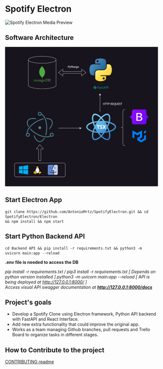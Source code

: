 # Spotify Electron

![Spotify Electron Media Preview](https://raw.githubusercontent.com/AntonioMrtz/SpotifyElectron/master/assets/images/SpotifyElectron_MediaPreview.png)

## Software Architecture

![Spotify_Electron_Software_Diagram](assets/images/Spotify_Electron_Software_Diagram.png)

## Start Electron App

```
git clone https://github.com/AntonioMrtz/SpotifyElectron.git && cd SpotifyElectron/Electron
&& npm install && npm start
```

## Start Python Backend API

```
cd Backend API && pip install -r requirements.txt && python3 -m uvicorn main:app --reload
```
**.env file is needed to access the DB**

*pip install -r requirements.txt / pip3 install -r requirements.txt [ Depends on python version installed ]*
*python3 -m uvicorn main:app --reload [ API is being deployed at http://127.0.0.1:8000/ ]* <br/>
*Access visual API swagger documentation at  **http://127.0.0.1:8000/docs***



## Project's goals

* Develop a Spotify Clone using Electron framework, Python API backend with FastAPI and React Interface.
* Add new extra functionality that could improve the original app.
* Works as a team managing Github branches, pull requests and Trello Board to organize tasks in different stages.

## How to Contribute to the project

[CONTRIBUTING readme](https://github.com/AntonioMrtz/SpotifyElectron/blob/master/.github/CONTRIBUTING.md)
